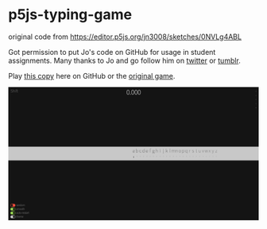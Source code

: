 # p5js-typing-game
original code from https://editor.p5js.org/jn3008/sketches/0NVLg4ABL

Got permission to put Jo's code on GitHub for usage in student assignments.
Many thanks to Jo and go follow him on [twitter](https://twitter.com/jn3008) or [tumblr](https://jn3008.tumblr.com/).

Play [this copy](https://vincentsijben.github.io/p5js-typing-game/) here on GitHub or the [original game](https://editor.p5js.org/jn3008/present/0NVLg4ABL).

![screenshot from the typing game](screenshot.png)


